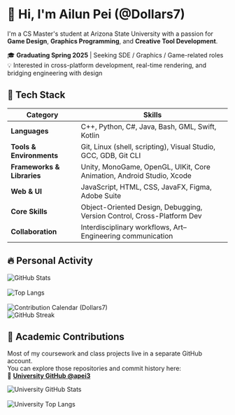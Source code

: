 # 👋 Hi, I'm Ailun Pei (@Dollars7)

I'm a CS Master's student at Arizona State University with a passion for **Game Design**, **Graphics Programming**, and **Creative Tool Development**.

🎓 **Graduating Spring 2025** | Seeking SDE / Graphics / Game-related roles  
💡 Interested in cross-platform development, real-time rendering, and bridging engineering with design


## 🧰 Tech Stack


| Category | Skills |
|----------|--------|
| **Languages** | C++, Python, C#, Java, Bash, GML, Swift, Kotlin |
| **Tools & Environments** | Git, Linux (shell, scripting), Visual Studio, GCC, GDB, Git CLI |
| **Frameworks & Libraries** | Unity, MonoGame, OpenGL, UIKit, Core Animation, Android Studio, Xcode |
| **Web & UI** | JavaScript, HTML, CSS, JavaFX, Figma, Adobe Suite |
| **Core Skills** | Object-Oriented Design, Debugging, Version Control, Cross-Platform Dev |
| **Collaboration** | Interdisciplinary workflows, Art–Engineering communication |


## 🔥 Personal Activity


![GitHub Stats](https://github-readme-stats.vercel.app/api?username=Dollars7&show_icons=true&hide_rank=true&theme=tokyonight)  
<br>
![Top Langs](https://github-readme-stats.vercel.app/api/top-langs/?username=Dollars7&layout=compact&theme=tokyonight)  
<br>
![Contribution Calendar (Dollars7)](https://ghchart.rshah.org/Dollars7)
<br>
![GitHub Streak](https://streak-stats.demolab.com?user=Dollars7&theme=tokyonight)  


## 🧪 Academic Contributions


Most of my coursework and class projects live in a separate GitHub account.  
You can explore those repositories and commit history here:  
🔗 **[University GitHub @apei3](https://github.com/apei3)**

![University GitHub Stats](https://github-readme-stats.vercel.app/api?username=apei3&show_icons=true&hide_rank=true&theme=algolia)  
<br>
![University Top Langs](https://github-readme-stats.vercel.app/api/top-langs/?username=apei3&layout=compact&theme=algolia)  
<br>
<!-- **Contribution Calendar (apei3)**  
![University Contributions](https://ghchart.rshah.org/apei3) -->
